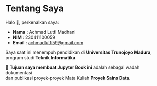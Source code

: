 # Tentang Saya

Halo 👋, perkenalkan saya:

- **Nama**  : Achmad Lutfi Madhani  
- **NIM**   : 230411100059  
- **Email** : achmadlutfi59@gmail.com  

Saya saat ini menempuh pendidikan di **Universitas Trunojoyo Madura**,  
program studi **Teknik Informatika**.  
 

📌 **Tujuan saya membuat Jupyter Book ini** adalah sebagai wadah dokumentasi  
dan publikasi proyek-proyek Mata Kuliah **Proyek Sains Data**.

```{tableofcontents}